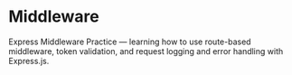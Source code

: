 # Middleware
Express Middleware Practice — learning how to use route-based middleware, token validation, and request logging and error handling with Express.js.
